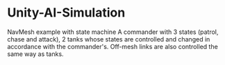 # Unity-AI-Simulation
NavMesh example with state machine
A commander with 3 states (patrol, chase and attack),
2 tanks whose states are controlled and changed in accordance with the commander's.
Off-mesh links are also controlled the same way as tanks. 


